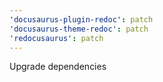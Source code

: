 ```yaml
---
'docusaurus-plugin-redoc': patch
'docusaurus-theme-redoc': patch
'redocusaurus': patch
---
```


Upgrade dependencies
